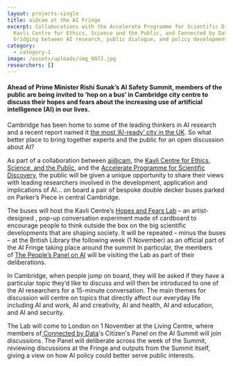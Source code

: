 ```yaml
---
layout: projects-single
title: ai@cam at the AI Fringe
excerpt: Collaborations with the Accelerate Programme for Scientific Discovery,
  Kavli Centre for Ethics, Science and the Public, and Connected by Data are
  bridging between AI research, public dialogue, and policy development.
category:
  - category-1
image: /assets/uploads/img_0072.jpg
researchers: []
---
```

#### **Ahead of Prime Minister Rishi Sunak’s AI Safety Summit, members of the public are being invited to ‘hop on a bus’ in Cambridge city centre to discuss their hopes and fears about the increasing use of artificial intelligence (AI) in our lives.**

Cambridge has been home to some of the leading thinkers in AI research and a recent report named it [the most ‘AI-ready’ city in the UK](https://blogs.sas.com/content/hiddeninsights/2022/07/13/smart-cities-which-parts-of-the-uk-are-the-most-ai-ready/). So what better place to bring together experts and the public for an open discussion about AI?

As part of a collaboration between [ai@cam](https://ai.cam.ac.uk/), the [Kavli Centre for Ethics, Science, and the Public](https://www.kcesp.ac.uk/), and the [Accelerate Programme for Scientific Discovery](https://acceleratescience.github.io/), the public will be given a unique opportunity to share their views with leading researchers involved in the development, application and implications of AI… on board a pair of bespoke double decker buses parked on Parker’s Piece in central Cambridge.

The buses will host the Kavli Centre’s [Hopes and Fears Lab](https://www.kcesp.ac.uk/projects/the-hopes-and-fears-lab/) – an artist-designed , pop-up conversation experiment made of cardboard to encourage people to think outside the box on the big scientific developments that are shaping society. It will be repeated – minus the buses – at the British Library the following week (1 November) as an official part of the AI Fringe taking place around the summit In particular, the members of [The People’s Panel on AI](https://connectedbydata.org/projects/2023-peoples-panel-on-ai) will be visiting the Lab as part of their deliberations.

In Cambridge, when people jump on board, they will be asked if they have a particular topic they’d like to discuss and will then be introduced to one of the AI researchers for a 15-minute conversation. The main themes for discussion will centre on topics that directly affect our everyday life including AI and work, AI and creativity, AI and health, AI and education, and AI and security.

The Lab will come to London on 1 November at the Living Centre, where members of[ Connected by Data](https://connectedbydata.org)'s Citizen's Panel on the AI Summit will join discussions. The Panel will deliberate across the week of the Summit, reviewing discussions at the Fringe and outputs from the Summit itself, giving a view on how AI policy could better serve public interests.